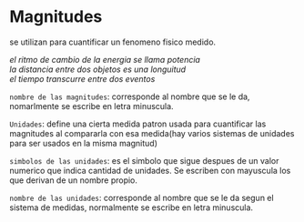# Magnitudes

se utilizan para cuantificar un fenomeno fisico medido.

*el ritmo de cambio de la energia se llama potencia*  
*la distancia entre dos objetos es una longuitud*  
*el tiempo transcurre entre dos eventos*

`nombre de las magnitudes`: corresponde al nombre que se le da, nomarlmente se escribe en letra minuscula.

`Unidades`: define una cierta medida patron usada para cuantificar las magnitudes al compararla con esa medida(hay varios sistemas de unidades para ser usados en la misma magnitud)

`simbolos de las unidades`: es el simbolo que sigue despues de un valor numerico que indica cantidad de unidades. Se escriben con mayuscula los que derivan de un nombre propio.

`nombre de las unidades`: corresponde al nombre que se le da segun el sistema de medidas, normalmente se escribe en letra minuscula.
